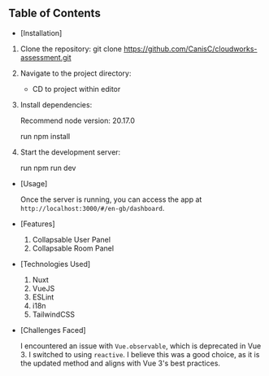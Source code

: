 ## Table of Contents
- [Installation]

1. Clone the repository: git clone https://github.com/CanisC/cloudworks-assessment.git

2. Navigate to the project directory:

    - CD to project within editor

3. Install dependencies:

    Recommend node version: 20.17.0
   
    run npm install
   

5. Start the development server:

    run npm run dev

- [Usage]

    Once the server is running, you can access the app at `http://localhost:3000/#/en-gb/dashboard`.

- [Features]

    1. Collapsable User Panel
    2. Collapsable Room Panel

- [Technologies Used]
    
    1. Nuxt
    2. VueJS
    3. ESLint 
    4. i18n
    5. TailwindCSS

- [Challenges Faced]

    I encountered an issue with `Vue.observable`, which is deprecated in Vue 3. I switched to using `reactive`. I believe this was a good choice, as it is the updated method and aligns with Vue 3's best practices.
